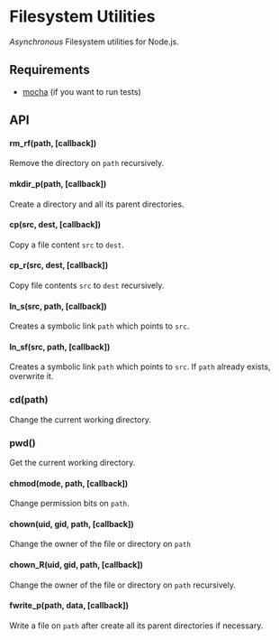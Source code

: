 Filesystem Utilities
====================

*Asynchronous* Filesystem utilities for Node.js.

Requirements
------------

* [mocha](http://visionmedia.github.com/mocha/) (if you want to run tests)

API
---

#### rm_rf(path, [callback])

Remove the directory on `path` recursively.

#### mkdir_p(path, [callback])

Create a directory and all its parent directories.

#### cp(src, dest, [callback])

Copy a file content `src` to `dest`.

#### cp_r(src, dest, [callback])

Copy file contents `src` to `dest` recursively.

#### ln_s(src, path, [callback])

Creates a symbolic link `path` which points to `src`.

#### ln_sf(src, path, [callback])

Creates a symbolic link `path` which points to `src`. If `path` already exists, overwrite it.

### cd(path)

Change the current working directory.

### pwd()

Get the current working directory.

#### chmod(mode, path, [callback])

Change permission bits on `path`.

#### chown(uid, gid, path, [callback])

Change the owner of the file or directory on `path`

#### chown_R(uid, gid, path, [callback])

Change the owner of the file or directory on `path` recursively.

#### fwrite_p(path, data, [callback])

Write a file on `path` after create all its parent directories if necessary.
